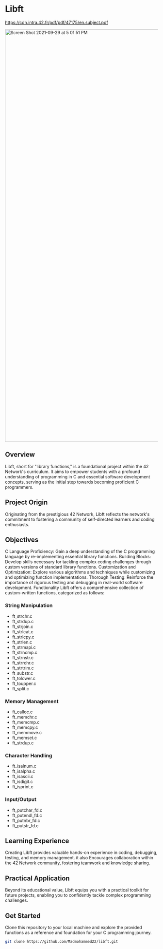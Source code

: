 # Libft

https://cdn.intra.42.fr/pdf/pdf/47175/en.subject.pdf

<img width="1355" alt="Screen Shot 2021-09-29 at 5 01 51 PM" src="https://user-images.githubusercontent.com/58959408/150704272-0d7b454d-2872-4695-aade-e5bc9c3b79aa.jpg">

## Overview
Libft, short for "library functions," is a foundational project within the 42 Network's curriculum. It aims to empower students with a profound understanding of programming in C and essential software development concepts, serving as the initial step towards becoming proficient C programmers.

## Project Origin
Originating from the prestigious 42 Network, Libft reflects the network's commitment to fostering a community of self-directed learners and coding enthusiasts.

## Objectives
C Language Proficiency: Gain a deep understanding of the C programming language by re-implementing essential library functions.
Building Blocks: Develop skills necessary for tackling complex coding challenges through custom versions of standard library functions.
Customization and Optimization: Explore various algorithms and techniques while customizing and optimizing function implementations.
Thorough Testing: Reinforce the importance of rigorous testing and debugging in real-world software development.
Functionality
Libft offers a comprehensive collection of custom-written functions, categorized as follows:

### String Manipulation
- ft_strchr.c
- ft_strdup.c
- ft_strjoin.c
- ft_strlcat.c
- ft_strlcpy.c
- ft_strlen.c
- ft_strmapi.c
- ft_strncmp.c
- ft_strnstr.c
- ft_strrchr.c
- ft_strtrim.c
- ft_substr.c
- ft_tolower.c
- ft_toupper.c
- ft_split.c
### Memory Management
- ft_calloc.c
- ft_memchr.c
- ft_memcmp.c
- ft_memcpy.c
- ft_memmove.c
- ft_memset.c
- ft_strdup.c
### Character Handling
- ft_isalnum.c
- ft_isalpha.c
- ft_isascii.c
- ft_isdigit.c
- ft_isprint.c
### Input/Output
- ft_putchar_fd.c
- ft_putendl_fd.c
- ft_putnbr_fd.c
- ft_putstr_fd.c

## Learning Experience
Creating Libft provides valuable hands-on experience in coding, debugging, testing, and memory management.
it also Encourages collaboration within the 42 Network community, fostering teamwork and knowledge sharing.

## Practical Application
Beyond its educational value, Libft equips you with a practical toolkit for future projects, enabling you to confidently tackle complex programming challenges.

## Get Started
Clone this repository to your local machine and explore the provided functions as a reference and foundation for your C programming journey.

```bash
git clone https://github.com/Madmohammed22/libft.git
```

